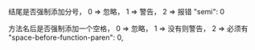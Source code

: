 结尾是否强制添加分号， 0 => 忽略， 1 => 警告， 2 => 报错
"semi": 0

方法名后是否强制添加一个空格， 0 => 忽略， 1 => 没有则警告， 2 => 必须有
"space-before-function-paren": 0, 

